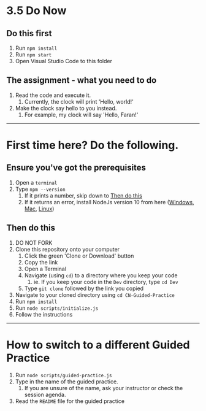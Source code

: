 # 3.5 Do Now

## Do this first

1. Run `npm install`
2. Run `npm start`
3. Open Visual Studio Code to this folder

## The assignment - what you need to do

1. Read the code and execute it.
   1. Currently, the clock will print 'Hello, world!'
1. Make the clock say hello to you instead.
   1. For example, my clock will say 'Hello, Faran!'

------

# First time here? Do the following.

## Ensure you've got the prerequisites

1. Open a `terminal`
2. Type `npm --version`
   1. If it prints a number, skip down to [Then do this](#Then-do-this)
   2. If it returns an error, install NodeJs version 10 from here ([Windows](https://nodejs.org/dist/latest-v10.x/node-v10.19.0-x64.msi), [Mac](https://nodejs.org/dist/latest-v10.x/node-v10.19.0.pkg), [Linux](https://nodejs.org/dist/latest-v10.x/node-v10.19.0-linux-x64.tar.gz))

## Then do this

1. DO NOT FORK
1. Clone this repository onto your computer
   1. Click the green 'Clone or Download' button
   1. Copy the link
   1. Open a Terminal
   1. Navigate (using `cd`) to a directory where you keep your code
      1. ie. If you keep your code in the `Dev` directory, type `cd Dev`
   1. Type `git clone` followed by the link you copied
2. Navigate to your cloned directory using `cd CN-Guided-Practice`
3. Run `npm install`
4. Run `node scripts/initialize.js`
5. Follow the instructions

------

# How to switch to a different Guided Practice

1. Run `node scripts/guided-practice.js`
2. Type in the name of the guided practice.
   1. If you are unsure of the name, ask your instructor or check the session agenda.
3. Read the `README` file for the guided practice

